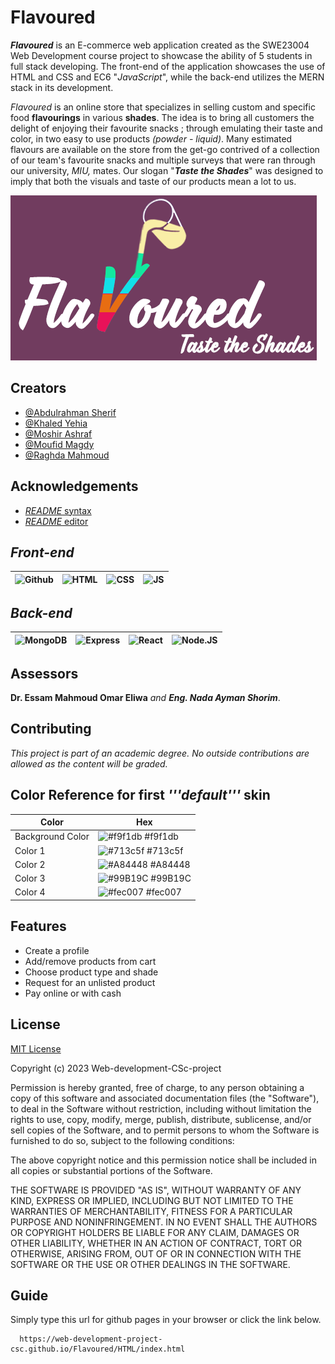 
# Flavoured

***Flavoured*** is an E-commerce web application created as the SWE23004 Web Development course project to showcase the ability of 5 students in full stack developing. The front-end of the application showcases the use of HTML and CSS and EC6 "*JavaScript*", while the back-end utilizes the MERN stack in its development.  

*Flavoured* is an online store that specializes in selling custom and specific food **flavourings** in various **shades**. The idea is to bring all customers the delight of enjoying their favourite snacks ; through emulating their taste and color, in two easy to use products *(powder - liquid)*. Many estimated flavours are available on the store from the get-go contrived of a collection of our team's favourite snacks and multiple surveys that were ran through our university, *MIU,* mates. Our slogan "***Taste the Shades***" was designed to imply that both the visuals and taste of our products mean a lot to us.



![Logo](https://github.com/Web-Development-Project-CSc/Flavoured/blob/main/HTML/RESOURCE/Flavoured%20with%20slogann.png)


## Creators

- [@Abdulrahman Sherif](https://github.com/AbdelRahmanSherif7)
- [@Khaled Yehia](https://github.com/Navanivous)
- [@Moshir Ashraf](https://github.com/moshir-ashraf)
- [@Moufid Magdy](https://github.com/moufid-magdy)
- [@Raghda Mahmoud](https://github.com/Raghdakk)




## Acknowledgements

 - [*README* syntax](https://www.markdownguide.org/basic-syntax/)
 - [*README* editor](https://readme.so)


## *Front-end*
![Github](https://img.shields.io/badge/GitHub-100000?style=for-the-badge&logo=github&logoColor=white)             |  ![HTML](https://img.shields.io/badge/HTML5-E34F26?style=for-the-badge&logo=html5&logoColor=white)             |  ![CSS](	https://img.shields.io/badge/CSS-239120?&style=for-the-badge&logo=css3&logoColor=white)|  ![JS](https://img.shields.io/badge/JavaScript-F7DF1E?style=for-the-badge&logo=javascript&logoColor=black)             
:-------------------------:|:-------------------------:|:-------------------------:|:-------------------------:

## *Back-end*
![MongoDB](https://img.shields.io/badge/MongoDB-4EA94B?style=for-the-badge&logo=mongodb&logoColor=white)             |  ![Express](https://img.shields.io/badge/Express.js-404D59?style=for-the-badge)             |  ![React](	https://img.shields.io/badge/React-20232A?style=for-the-badge&logo=react&logoColor=61DAFB)|  ![Node.JS](https://img.shields.io/badge/Node.js-43853D?style=for-the-badge&logo=node.js&logoColor=white)             
:-------------------------:|:-------------------------:|:-------------------------:|:-------------------------:









## Assessors
**Dr. Essam Mahmoud Omar Eliwa**  *and **Eng. Nada Ayman Shorim***.

## Contributing

*This project is part of an academic degree. No outside contributions are allowed as the content will be graded.*



## Color Reference for first *'''default'''* skin

| Color             | Hex                                                                |
| ----------------- | ------------------------------------------------------------------ |
| Background Color | ![#f9f1db](https://via.placeholder.com/10/f9f1db?text=+) #f9f1db |
| Color 1 | ![#713c5f](https://via.placeholder.com/10/713c5f?text=+) #713c5f |
| Color 2 | ![#A84448](https://via.placeholder.com/10/A84448?text=+) #A84448 |
| Color 3 | ![#99B19C](https://via.placeholder.com/10/99B19C?text=+) #99B19C |
| Color 4 | ![#fec007](https://via.placeholder.com/10/fec007?text=+) #fec007 |

## Features

- Create a profile
- Add/remove products from cart
- Choose product type and shade
- Request for an unlisted product
- Pay online or with cash



## License

[MIT License](https://choosealicense.com/licenses/mit/)

Copyright (c) 2023 Web-development-CSc-project

Permission is hereby granted, free of charge, to any person obtaining a copy
of this software and associated documentation files (the "Software"), to deal
in the Software without restriction, including without limitation the rights
to use, copy, modify, merge, publish, distribute, sublicense, and/or sell
copies of the Software, and to permit persons to whom the Software is
furnished to do so, subject to the following conditions:

The above copyright notice and this permission notice shall be included in all
copies or substantial portions of the Software.

THE SOFTWARE IS PROVIDED "AS IS", WITHOUT WARRANTY OF ANY KIND, EXPRESS OR
IMPLIED, INCLUDING BUT NOT LIMITED TO THE WARRANTIES OF MERCHANTABILITY,
FITNESS FOR A PARTICULAR PURPOSE AND NONINFRINGEMENT. IN NO EVENT SHALL THE
AUTHORS OR COPYRIGHT HOLDERS BE LIABLE FOR ANY CLAIM, DAMAGES OR OTHER
LIABILITY, WHETHER IN AN ACTION OF CONTRACT, TORT OR OTHERWISE, ARISING FROM,
OUT OF OR IN CONNECTION WITH THE SOFTWARE OR THE USE OR OTHER DEALINGS IN THE
SOFTWARE.


## Guide

Simply type this url for github pages in your browser or click the link below.

```
  https://web-development-project-csc.github.io/Flavoured/HTML/index.html
```



